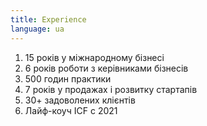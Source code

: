 ```yaml
---
title: Experience
language: ua
---
```


<ol>
    <li>15 років у міжнародному бізнесі</li>
    <li>6 років роботи з керівниками бізнесів</li>
    <li>500 годин практики</li>
    <li>7 років у продажах і розвитку стартапів</li>
    <li>30+ задоволених клієнтів</li>
    <li>Лайф-коуч ICF с 2021</li>
</ol>

